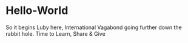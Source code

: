# Hello-World
So it begins
Luby here, International Vagabond going further down the rabbit hole.
Time to Learn, Share & Give
